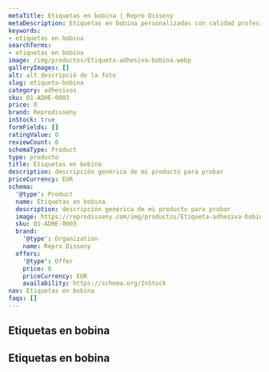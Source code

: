 ```yaml
---
metaTitle: Etiquetas en bobina | Repro Disseny
metaDescription: Etiquetas en bobina personalizadas con calidad profesional en Cataluña.
keywords:
- etiquetas en bobina
searchTerms:
- etiquetas en bobina
image: /img/productos/Etiqueta-adhesiva-bobina.webp
galleryImages: []
alt: alt descripció de la foto
slug: etiqueta-bobina
category: adhesivos
sku: 01-ADHE-0003
price: 0
brand: Reprodisseny
inStock: true
formFields: []
ratingValue: 0
reviewCount: 0
schemaType: Product
type: producto
title: Etiquetas en bobina
description: descripción genérica de mi producto para probar
priceCurrency: EUR
schema:
  '@type': Product
  name: Etiquetas en bobina
  description: descripción genérica de mi producto para probar
  image: https://reprodisseny.com/img/productos/Etiqueta-adhesiva-bobina.webp
  sku: 01-ADHE-0003
  brand:
    '@type': Organization
    name: Repro Disseny
  offers:
    '@type': Offer
    price: 0
    priceCurrency: EUR
    availability: https://schema.org/InStock
nav: Etiquetas en bobina
faqs: []
---
```


## Etiquetas en bobina

## Etiquetas en bobina
